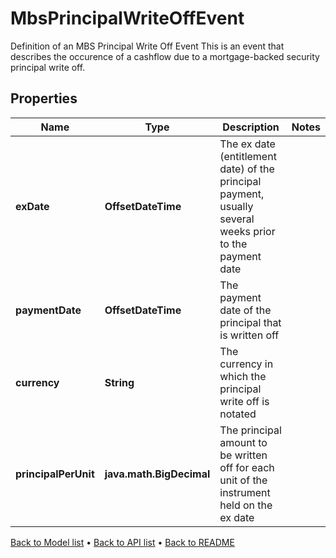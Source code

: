 

# MbsPrincipalWriteOffEvent

Definition of an MBS Principal Write Off Event  This is an event that describes the occurence of a cashflow due to a mortgage-backed security principal write off.

## Properties

| Name | Type | Description | Notes |
|------------ | ------------- | ------------- | -------------|
|**exDate** | **OffsetDateTime** | The ex date (entitlement date) of the principal payment, usually several weeks prior to the payment date |  |
|**paymentDate** | **OffsetDateTime** | The payment date of the principal that is written off |  |
|**currency** | **String** | The currency in which the principal write off is notated |  |
|**principalPerUnit** | **java.math.BigDecimal** | The principal amount to be written off for each unit of the instrument held on the ex date |  |



[Back to Model list](../README.md#documentation-for-models) &#8226; [Back to API list](../README.md#documentation-for-api-endpoints) &#8226; [Back to README](../README.md)


